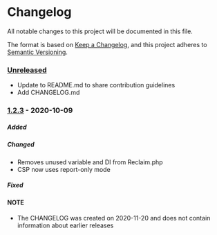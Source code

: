 # Changelog
All notable changes to this project will be documented in this file.

The format is based on [Keep a Changelog](https://keepachangelog.com/en/1.0.0/),
and this project adheres to [Semantic Versioning](https://semver.org/spec/v2.0.0.html).

### [Unreleased]
- Update to README.md to share contribution guidelines
- Add CHANGELOG.md

### [1.2.3] - 2020-10-09
##### Added

##### Changed
- Removes unused variable and DI from Reclaim.php
- CSP now uses report-only mode

##### Fixed


[Unreleased]: https://github.com/klaviyo/magento2-klaviyo/compare/1.2.3...HEAD
[1.2.3]: https://github.com/klaviyo/magento2-klaviyo/compare/1.2.2...1.2.3

  
#### NOTE
- The CHANGELOG was created on 2020-11-20 and does not contain information about earlier releases